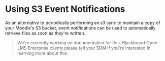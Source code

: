 # Using S3 Event Notifications

As an alternative to periodically performing an s3 sync to maintain a copy
of your Moodle's S3 bucket, event notifications can be used to automatically
retrieve files as soon as they're written.

> We're currently working on documentation for this.  Blackboard Open LMS
> Enterprise clients please tell your SDM if you're interested in learning
> more about this.

